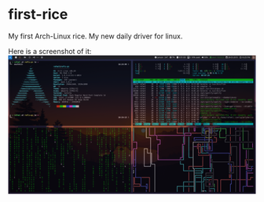 # first-rice
My first Arch-Linux rice. My new daily driver for linux.

Here is a screenshot of it:
![preview-img](https://raw.githubusercontent.com/rafaelschreiber/first-rice/master/preview.png)
